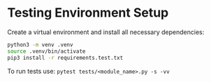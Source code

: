 # Testing Environment Setup

Create a virtual environment and install all necessary dependencies:

```bash
python3 -m venv .venv
source .venv/bin/activate
pip3 install -r requirements.test.txt
```

To run tests use:
`pytest tests/<module_name>.py -s -vv`
